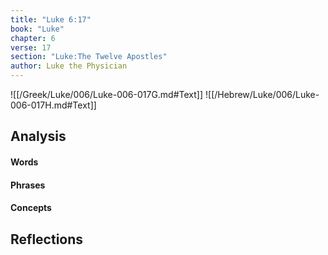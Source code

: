 ```yaml
---
title: "Luke 6:17"
book: "Luke"
chapter: 6
verse: 17
section: "Luke:The Twelve Apostles"
author: Luke the Physician
---
```

![[/Greek/Luke/006/Luke-006-017G.md#Text]]
![[/Hebrew/Luke/006/Luke-006-017H.md#Text]]

## Analysis

#### Words

#### Phrases

#### Concepts

## Reflections
